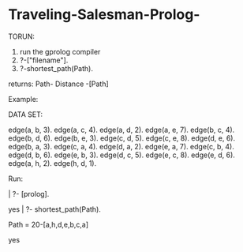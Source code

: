 # Traveling-Salesman-Prolog-

TORUN:
1.  run the gprolog compiler
2.  ?-["filename"].
3.  ?-shortest_path(Path).

returns: Path- Distance -[Path]

Example:

DATA SET:

edge(a, b, 3).
edge(a, c, 4).
edge(a, d, 2).
edge(a, e, 7).
edge(b, c, 4).
edge(b, d, 6).
edge(b, e, 3).
edge(c, d, 5).
edge(c, e, 8).
edge(d, e, 6).
edge(b, a, 3).
edge(c, a, 4).
edge(d, a, 2).
edge(e, a, 7).
edge(c, b, 4).
edge(d, b, 6).
edge(e, b, 3).
edge(d, c, 5).
edge(e, c, 8).
edge(e, d, 6).
edge(a, h, 2).
edge(h, d, 1).

Run:


| ?- [prolog].

yes
| ?- shortest_path(Path).

Path = 20-[a,h,d,e,b,c,a]

yes
